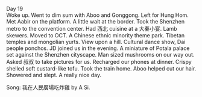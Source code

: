 Day 19  
Woke up. Went to dim sum with Aboo and Gonggong. Left for Hung Hom. Met Aabir on the platform. A little wait at the border. Took the Shenzhen metro to the convention center. Had 西北 cuisine at a 大秦小宴. Lamb skewers. Moved to OCT. A Chinese ethnic minority theme park. Tibetan temples and mongolian yurts. View upon a hill. Cultural dance show, Dai people ponchos. JD joined us in the evening. A miniature of Potala palace set against the Shenzhen cityscape. Man sized mushrooms on our way out. Asked 叔叔 to take pictures for us. Recharged our phones at dinner. Crispy shelled soft custard-like tofu. Took the train home. Aboo helped cut our hair. Showered and slept. A really nice day. 

Song: 我在人民廣場吃炸雞 by A Si.
